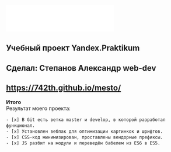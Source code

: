 ![Alt-mesto](./images/logo.svg)
## Учебный проект Yandex.Praktikum
## Сделал: Степанов Александр web-dev
## __https://742th.github.io/mesto/__

**Итого**<br>
Результат моего проекта:

    - [x] В Git есть ветка master и develop, в которой разработал функционал.
    - [x] Установлен вебпак для оптимизации картинкок и шрифтов.
    - [x] CSS-код минимизирован, проставлены вендорные префиксы.
    - [x] JS разбит на модули и переведён бабелем из ES6 в ES5.